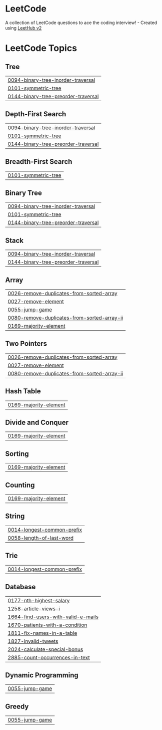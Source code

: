# LeetCode
A collection of LeetCode questions to ace the coding interview! - Created using [LeetHub v2](https://github.com/arunbhardwaj/LeetHub-2.0)

<!---LeetCode Topics Start-->
# LeetCode Topics
## Tree
|  |
| ------- |
| [0094-binary-tree-inorder-traversal](https://github.com/Nikossik/LeetCode/tree/master/0094-binary-tree-inorder-traversal) |
| [0101-symmetric-tree](https://github.com/Nikossik/LeetCode/tree/master/0101-symmetric-tree) |
| [0144-binary-tree-preorder-traversal](https://github.com/Nikossik/LeetCode/tree/master/0144-binary-tree-preorder-traversal) |
## Depth-First Search
|  |
| ------- |
| [0094-binary-tree-inorder-traversal](https://github.com/Nikossik/LeetCode/tree/master/0094-binary-tree-inorder-traversal) |
| [0101-symmetric-tree](https://github.com/Nikossik/LeetCode/tree/master/0101-symmetric-tree) |
| [0144-binary-tree-preorder-traversal](https://github.com/Nikossik/LeetCode/tree/master/0144-binary-tree-preorder-traversal) |
## Breadth-First Search
|  |
| ------- |
| [0101-symmetric-tree](https://github.com/Nikossik/LeetCode/tree/master/0101-symmetric-tree) |
## Binary Tree
|  |
| ------- |
| [0094-binary-tree-inorder-traversal](https://github.com/Nikossik/LeetCode/tree/master/0094-binary-tree-inorder-traversal) |
| [0101-symmetric-tree](https://github.com/Nikossik/LeetCode/tree/master/0101-symmetric-tree) |
| [0144-binary-tree-preorder-traversal](https://github.com/Nikossik/LeetCode/tree/master/0144-binary-tree-preorder-traversal) |
## Stack
|  |
| ------- |
| [0094-binary-tree-inorder-traversal](https://github.com/Nikossik/LeetCode/tree/master/0094-binary-tree-inorder-traversal) |
| [0144-binary-tree-preorder-traversal](https://github.com/Nikossik/LeetCode/tree/master/0144-binary-tree-preorder-traversal) |
## Array
|  |
| ------- |
| [0026-remove-duplicates-from-sorted-array](https://github.com/Nikossik/LeetCode/tree/master/0026-remove-duplicates-from-sorted-array) |
| [0027-remove-element](https://github.com/Nikossik/LeetCode/tree/master/0027-remove-element) |
| [0055-jump-game](https://github.com/Nikossik/LeetCode/tree/master/0055-jump-game) |
| [0080-remove-duplicates-from-sorted-array-ii](https://github.com/Nikossik/LeetCode/tree/master/0080-remove-duplicates-from-sorted-array-ii) |
| [0169-majority-element](https://github.com/Nikossik/LeetCode/tree/master/0169-majority-element) |
## Two Pointers
|  |
| ------- |
| [0026-remove-duplicates-from-sorted-array](https://github.com/Nikossik/LeetCode/tree/master/0026-remove-duplicates-from-sorted-array) |
| [0027-remove-element](https://github.com/Nikossik/LeetCode/tree/master/0027-remove-element) |
| [0080-remove-duplicates-from-sorted-array-ii](https://github.com/Nikossik/LeetCode/tree/master/0080-remove-duplicates-from-sorted-array-ii) |
## Hash Table
|  |
| ------- |
| [0169-majority-element](https://github.com/Nikossik/LeetCode/tree/master/0169-majority-element) |
## Divide and Conquer
|  |
| ------- |
| [0169-majority-element](https://github.com/Nikossik/LeetCode/tree/master/0169-majority-element) |
## Sorting
|  |
| ------- |
| [0169-majority-element](https://github.com/Nikossik/LeetCode/tree/master/0169-majority-element) |
## Counting
|  |
| ------- |
| [0169-majority-element](https://github.com/Nikossik/LeetCode/tree/master/0169-majority-element) |
## String
|  |
| ------- |
| [0014-longest-common-prefix](https://github.com/Nikossik/LeetCode/tree/master/0014-longest-common-prefix) |
| [0058-length-of-last-word](https://github.com/Nikossik/LeetCode/tree/master/0058-length-of-last-word) |
## Trie
|  |
| ------- |
| [0014-longest-common-prefix](https://github.com/Nikossik/LeetCode/tree/master/0014-longest-common-prefix) |
## Database
|  |
| ------- |
| [0177-nth-highest-salary](https://github.com/Nikossik/LeetCode/tree/master/0177-nth-highest-salary) |
| [1258-article-views-i](https://github.com/Nikossik/LeetCode/tree/master/1258-article-views-i) |
| [1664-find-users-with-valid-e-mails](https://github.com/Nikossik/LeetCode/tree/master/1664-find-users-with-valid-e-mails) |
| [1670-patients-with-a-condition](https://github.com/Nikossik/LeetCode/tree/master/1670-patients-with-a-condition) |
| [1811-fix-names-in-a-table](https://github.com/Nikossik/LeetCode/tree/master/1811-fix-names-in-a-table) |
| [1827-invalid-tweets](https://github.com/Nikossik/LeetCode/tree/master/1827-invalid-tweets) |
| [2024-calculate-special-bonus](https://github.com/Nikossik/LeetCode/tree/master/2024-calculate-special-bonus) |
| [2885-count-occurrences-in-text](https://github.com/Nikossik/LeetCode/tree/master/2885-count-occurrences-in-text) |
## Dynamic Programming
|  |
| ------- |
| [0055-jump-game](https://github.com/Nikossik/LeetCode/tree/master/0055-jump-game) |
## Greedy
|  |
| ------- |
| [0055-jump-game](https://github.com/Nikossik/LeetCode/tree/master/0055-jump-game) |
<!---LeetCode Topics End-->
